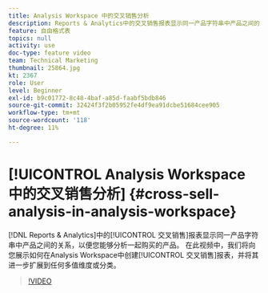 ```yaml
---
title: Analysis Workspace 中的交叉销售分析
description: Reports & Analytics中的交叉销售报表显示同一产品字符串中产品之间的关系，以便您能够分析一起购买的产品。 在此视频中，我们向您展示如何在Analysis Workspace中创建交叉销售报表，并将其进一步扩展到任何多值维度或分类。
feature: 自由格式表
topics: null
activity: use
doc-type: feature video
team: Technical Marketing
thumbnail: 25864.jpg
kt: 2367
role: User
level: Beginner
exl-id: b9c01772-8c48-4baf-a85d-faabf5bdb846
source-git-commit: 32424f3f2b05952fe4df9ea91dcbe51684cee905
workflow-type: tm+mt
source-wordcount: '118'
ht-degree: 11%

---
```


# [!UICONTROL Analysis Workspace 中的交叉销售分析] {#cross-sell-analysis-in-analysis-workspace}

[!DNL Reports & Analytics]中的[!UICONTROL 交叉销售]报表显示同一产品字符串中产品之间的关系，以便您能够分析一起购买的产品。 在此视频中，我们将向您展示如何在Analysis Workspace中创建[!UICONTROL 交叉销售]报表，并将其进一步扩展到任何多值维度或分类。

>[!VIDEO](https://video.tv.adobe.com/v/25864/?quality=12)
